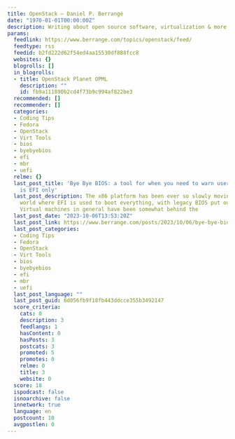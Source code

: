 ```yaml
---
title: OpenStack – Daniel P. Berrangé
date: "1970-01-01T00:00:00Z"
description: Writing about open source software, virtualization & more
params:
  feedlink: https://www.berrange.com/topics/openstack/feed/
  feedtype: rss
  feedid: b2fd222d62f54ed4aa15530df888fcc8
  websites: {}
  blogrolls: []
  in_blogrolls:
  - title: OpenStack Planet OPML
    description: ""
    id: fb9a111890b2cd4f73b9c994af822be3
  recommended: []
  recommender: []
  categories:
  - Coding Tips
  - Fedora
  - OpenStack
  - Virt Tools
  - bios
  - byebyebios
  - efi
  - mbr
  - uefi
  relme: {}
  last_post_title: 'Bye Bye BIOS: a tool for when you need to warn users the VM image
    is EFI only'
  last_post_description: The x86 platform has been ever so slowly moving towards a
    world where EFI is used to boot everything, with legacy BIOS put out to pasture.
    Virtual machines in general have been somewhat behind the
  last_post_date: "2023-10-06T13:53:20Z"
  last_post_link: https://www.berrange.com/posts/2023/10/06/bye-bye-bios-a-tool-for-when-you-need-to-warn-users-the-vm-image-is-efi-only/
  last_post_categories:
  - Coding Tips
  - Fedora
  - OpenStack
  - Virt Tools
  - bios
  - byebyebios
  - efi
  - mbr
  - uefi
  last_post_language: ""
  last_post_guid: 6d056fb9f18fb443ddcce355b3492147
  score_criteria:
    cats: 0
    description: 3
    feedlangs: 1
    hasContent: 0
    hasPosts: 3
    postcats: 3
    promoted: 5
    promotes: 0
    relme: 0
    title: 3
    website: 0
  score: 18
  ispodcast: false
  isnoarchive: false
  innetwork: true
  language: en
  postcount: 10
  avgpostlen: 0
---
```

